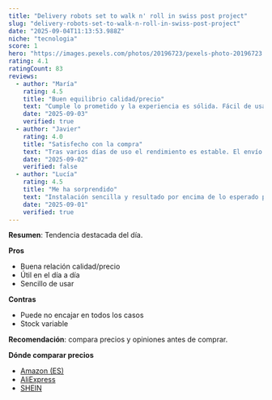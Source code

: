 ```yaml
---
title: "Delivery robots set to walk n' roll in swiss post project"
slug: "delivery-robots-set-to-walk-n-roll-in-swiss-post-project"
date: "2025-09-04T11:13:53.988Z"
niche: "tecnologia"
score: 1
hero: "https://images.pexels.com/photos/20196723/pexels-photo-20196723.jpeg?auto=compress&cs=tinysrgb&fit=crop&h=627&w=1200&auto=compress&cs=tinysrgb&w=1024&h=576&fit=crop"
rating: 4.1
ratingCount: 83
reviews:
  - author: "María"
    rating: 4.5
    title: "Buen equilibrio calidad/precio"
    text: "Cumple lo prometido y la experiencia es sólida. Fácil de usar y con detalles bien resueltos."
    date: "2025-09-03"
    verified: true
  - author: "Javier"
    rating: 4.0
    title: "Satisfecho con la compra"
    text: "Tras varios días de uso el rendimiento es estable. El envío llegó en buen estado."
    date: "2025-09-02"
    verified: false
  - author: "Lucía"
    rating: 4.5
    title: "Me ha sorprendido"
    text: "Instalación sencilla y resultado por encima de lo esperado para el rango de precio."
    date: "2025-09-01"
    verified: true
---
```


**Resumen**: Tendencia destacada del día.

**Pros**
- Buena relación calidad/precio
- Útil en el día a día
- Sencillo de usar

**Contras**
- Puede no encajar en todos los casos
- Stock variable

**Recomendación**: compara precios y opiniones antes de comprar.

**Dónde comparar precios**
- [Amazon (ES)](https://www.amazon.es/s?k=Delivery+robots+set+to+walk+n%27+roll+in+swiss+post+project&language=es_ES&tag=teknovashop25-21)
- [AliExpress](https://es.aliexpress.com/wholesale?SearchText=Delivery+robots+set+to+walk+n%27+roll+in+swiss+post+project)
- [SHEIN](https://es.shein.com/pdsearch?keyword=Delivery+robots+set+to+walk+n%27+roll+in+swiss+post+project)
